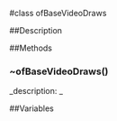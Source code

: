 #class ofBaseVideoDraws


##Description

































##Methods



### ~ofBaseVideoDraws()

<!--
_syntax: ~ofBaseVideoDraws()_
_name: ~ofBaseVideoDraws_
_returns: _
_returns_description: _
_parameters: _
_access: public_
_version_started: 007_
_version_deprecated: _
_summary: _
_constant: False_
_static: no_
_visible: True_
_advanced: False_
-->

_description: _





































<!----------------------------------------------------------------------------->

##Variables



